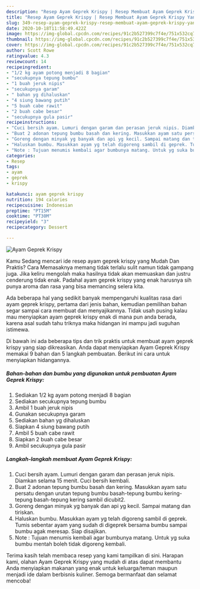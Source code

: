 ```yaml
---
description: "Resep Ayam Geprek Krispy | Resep Membuat Ayam Geprek Krispy Yang Mudah Dan Praktis"
title: "Resep Ayam Geprek Krispy | Resep Membuat Ayam Geprek Krispy Yang Mudah Dan Praktis"
slug: 349-resep-ayam-geprek-krispy-resep-membuat-ayam-geprek-krispy-yang-mudah-dan-praktis
date: 2020-10-18T11:58:49.422Z
image: https://img-global.cpcdn.com/recipes/91c2b527399c7f4e/751x532cq70/ayam-geprek-krispy-foto-resep-utama.jpg
thumbnail: https://img-global.cpcdn.com/recipes/91c2b527399c7f4e/751x532cq70/ayam-geprek-krispy-foto-resep-utama.jpg
cover: https://img-global.cpcdn.com/recipes/91c2b527399c7f4e/751x532cq70/ayam-geprek-krispy-foto-resep-utama.jpg
author: Scott Rowe
ratingvalue: 4.3
reviewcount: 14
recipeingredient:
- "1/2 kg ayam potong menjadi 8 bagian"
- "secukupnya tepung bumbu"
- "1 buah jeruk nipis"
- "secukupnya garam"
- " bahan yg dihaluskan"
- "4 siung bawang putih"
- "5 buah cabe rawit"
- "2 buah cabe besar"
- "secukupnya gula pasir"
recipeinstructions:
- "Cuci bersih ayam. Lumuri dengan garam dan perasan jeruk nipis. Diamkan selama 15 menit. Cuci bersih kembali."
- "Buat 2 adonan tepung bumbu basah dan kering. Masukkan ayam satu persatu dengan urutan tepung bumbu basah-tepung bumbu kering-tepung basah-tepung kering sambil dicubit2."
- "Goreng dengan minyak yg banyak dan api yg kecil. Sampai matang dan tiriskan."
- "Haluskan bumbu. Masukkan ayam yg telah digoreng sambil di geprek. Tumis sebentar ayam yang sudah di digeprek bersama bumbu sampai bumbu agak meresap. Siap disajikan."
- "Note : Tujuan menumis kembali agar bumbunya matang. Untuk yg suka bumbu mentah boleh tidak digoreng kembali."
categories:
- Resep
tags:
- ayam
- geprek
- krispy

katakunci: ayam geprek krispy 
nutrition: 194 calories
recipecuisine: Indonesian
preptime: "PT15M"
cooktime: "PT30M"
recipeyield: "3"
recipecategory: Dessert

---
```



![Ayam Geprek Krispy](https://img-global.cpcdn.com/recipes/91c2b527399c7f4e/751x532cq70/ayam-geprek-krispy-foto-resep-utama.jpg)

Kamu Sedang mencari ide resep ayam geprek krispy yang Mudah Dan Praktis? Cara Memasaknya memang tidak terlalu sulit namun tidak gampang juga. Jika keliru mengolah maka hasilnya tidak akan memuaskan dan justru cenderung tidak enak. Padahal ayam geprek krispy yang enak harusnya sih punya aroma dan rasa yang bisa memancing selera kita.



Ada beberapa hal yang sedikit banyak mempengaruhi kualitas rasa dari ayam geprek krispy, pertama dari jenis bahan, kemudian pemilihan bahan segar sampai cara membuat dan menyajikannya. Tidak usah pusing kalau mau menyiapkan ayam geprek krispy enak di mana pun anda berada, karena asal sudah tahu triknya maka hidangan ini mampu jadi suguhan istimewa.


Di bawah ini ada beberapa tips dan trik praktis untuk membuat ayam geprek krispy yang siap dikreasikan. Anda dapat menyiapkan Ayam Geprek Krispy memakai 9 bahan dan 5 langkah pembuatan. Berikut ini cara untuk menyiapkan hidangannya.

<!--inarticleads1-->

##### Bahan-bahan dan bumbu yang digunakan untuk pembuatan Ayam Geprek Krispy:

1. Sediakan 1/2 kg ayam potong menjadi 8 bagian
1. Sediakan secukupnya tepung bumbu
1. Ambil 1 buah jeruk nipis
1. Gunakan secukupnya garam
1. Sediakan  bahan yg dihaluskan
1. Siapkan 4 siung bawang putih
1. Ambil 5 buah cabe rawit
1. Siapkan 2 buah cabe besar
1. Ambil secukupnya gula pasir




<!--inarticleads2-->

##### Langkah-langkah membuat Ayam Geprek Krispy:

1. Cuci bersih ayam. Lumuri dengan garam dan perasan jeruk nipis. Diamkan selama 15 menit. Cuci bersih kembali.
1. Buat 2 adonan tepung bumbu basah dan kering. Masukkan ayam satu persatu dengan urutan tepung bumbu basah-tepung bumbu kering-tepung basah-tepung kering sambil dicubit2.
1. Goreng dengan minyak yg banyak dan api yg kecil. Sampai matang dan tiriskan.
1. Haluskan bumbu. Masukkan ayam yg telah digoreng sambil di geprek. Tumis sebentar ayam yang sudah di digeprek bersama bumbu sampai bumbu agak meresap. Siap disajikan.
1. Note : Tujuan menumis kembali agar bumbunya matang. Untuk yg suka bumbu mentah boleh tidak digoreng kembali.




Terima kasih telah membaca resep yang kami tampilkan di sini. Harapan kami, olahan Ayam Geprek Krispy yang mudah di atas dapat membantu Anda menyiapkan makanan yang enak untuk keluarga/teman maupun menjadi ide dalam berbisnis kuliner. Semoga bermanfaat dan selamat mencoba!
